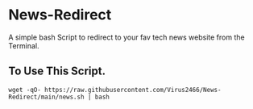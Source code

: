 # News-Redirect
A simple bash Script to redirect to your fav tech news website from the Terminal.


## To Use This Script.

```
wget -qO- https://raw.githubusercontent.com/Virus2466/News-Redirect/main/news.sh | bash

```


